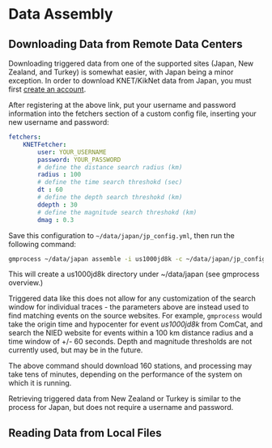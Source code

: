 # Data Assembly

## Downloading Data from Remote Data Centers

Downloading triggered data from one of the supported sites (Japan, New Zealand,
and Turkey) is somewhat easier, with Japan being a minor exception. In order to
download KNET/KikNet data from Japan, you must first [create an account](https://hinetwww11.bosai.go.jp/nied/registration/?LANG=en).

After registering at the above link, put your username and password information
into the fetchers section of a custom config file, inserting your new username
and password:

```yaml
fetchers:
    KNETFetcher:
        user: YOUR_USERNAME
        password: YOUR_PASSWORD
        # define the distance search radius (km)
        radius : 100
        # define the time search threshokd (sec)
        dt : 60
        # define the depth search threshokd (km)
        ddepth : 30
        # define the magnitude search threshokd (km)
        dmag : 0.3
```

Save this configuration to `~/data/japan/jp_config.yml`, then run the following
command:

```bash
gmprocess ~/data/japan assemble -i us1000jd8k -c ~/data/japan/jp_config.yml
```

This will create a us1000jd8k directory under ~/data/japan (see gmprocess overview.)

Triggered data like this does not allow for any customization of the search
window for individual traces - the parameters above are instead used to find
matching events on the source websites. For example, `gmprocess` would take the
origin time and hypocenter for event *us1000jd8k* from ComCat, and search the
NIED website for events within a 100 km distance radius and a time window of
+/- 60 seconds. Depth and magnitude thresholds are not currently used, but may
be in the future.

The above command should download 160 stations, and processing may take tens of
minutes, depending on the performance of the system on which it is running.

Retrieving triggered data from New Zealand or Turkey is similar to the process
for Japan, but does not require a username and password.

## Reading Data from Local Files


